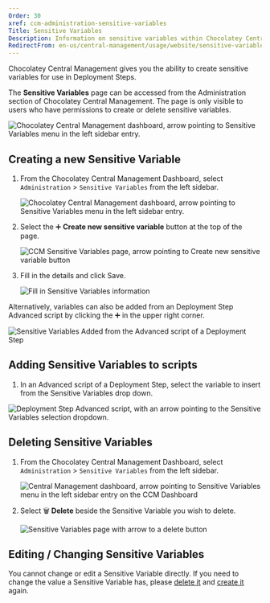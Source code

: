 ```yaml
---
Order: 30
xref: ccm-administration-sensitive-variables
Title: Sensitive Variables
Description: Information on sensitive variables within Chocolatey Central Management
RedirectFrom: en-us/central-management/usage/website/sensitive-variables
---
```


Chocolatey Central Management gives you the ability to create sensitive variables for use in Deployment Steps.

The **Sensitive Variables** page can be accessed from the Administration section of Chocolatey Central Management. The page is only visible to users who have permissions to create or delete sensitive variables.

![Chocolatey Central Management dashboard, arrow pointing to Sensitive Variables menu in the left sidebar entry.](/assets/images/ccm-playwright/dashboard/left-menu-nested-sensitive-variables.png)

## Creating a new Sensitive Variable

1. From the Chocolatey Central Management Dashboard, select `Administration` > `Sensitive Variables` from the left sidebar.

    ![Chocolatey Central Management dashboard, arrow pointing to Sensitive Variables menu in the left sidebar entry.](/assets/images/ccm-playwright/dashboard/left-menu-nested-sensitive-variables.png)
1. Select the :heavy_plus_sign: **Create new sensitive variable** button at the top of the page.

    ![CCM Sensitive Variables page, arrow pointing to Create new sensitive variable button](/assets/images/ccm-playwright/administration/sensitive-variables/button-create-new-sensitive-variable.png)
1. Fill in the details and click Save.

    ![Fill in Sensitive Variables information](/assets/images/ccm-playwright/administration/sensitive-variables/modal-new-sensitive-variable.png)

Alternatively, variables can also be added from an Deployment Step Advanced script by clicking the :heavy_plus_sign: in the upper right corner.

![Sensitive Variables Added from the Advanced script of a Deployment Step](/assets/images/ccm-playwright/deployment-plans/edit/modal-step-button-create-sensitive-variable.png)

## Adding Sensitive Variables to scripts

<?! Include "../../../../shared/sensitive-variables-note.txt" /?>

1. In an Advanced script of a Deployment Step, select the variable to insert from the Sensitive Variables drop down.

![Deployment Step Advanced script, with an arrow pointing to the Sensitive Variables selection dropdown.](/assets/images/ccm-playwright/deployment-plans/edit/modal-step-advanced-command-select-sensitive-variable.png)

## Deleting Sensitive Variables

1. From the Chocolatey Central Management Dashboard, select `Administration` > `Sensitive Variables` from the left sidebar.

    ![Central Management dashboard, arrow pointing to Sensitive Variables menu in the left sidebar entry on the CCM Dashboard](/assets/images/ccm-playwright/dashboard/left-menu-nested-sensitive-variables.png)
1. Select :wastebasket: **Delete** beside the Sensitive Variable you wish to delete.

    ![Sensitive Variables page with arrow to a delete button](/assets/images/ccm-playwright/administration/sensitive-variables/button-quick-action-delete.png)

## Editing / Changing Sensitive Variables

You cannot change or edit a Sensitive Variable directly. If you need to change the value a Sensitive Variable has, please [delete it](#deleting-sensitive-variables) and [create it](#creating-a-new-sensitive-variable) again.